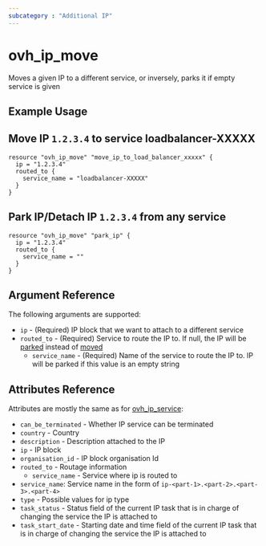 ```yaml
---
subcategory : "Additional IP"
---
```


# ovh_ip_move

Moves a given IP to a different service, or inversely, parks it if empty service is given

## Example Usage

## Move IP `1.2.3.4` to service loadbalancer-XXXXX

```hcl
resource "ovh_ip_move" "move_ip_to_load_balancer_xxxxx" {
  ip = "1.2.3.4"
  routed_to {
    service_name = "loadbalancer-XXXXX"
  }
}
```

## Park IP/Detach IP `1.2.3.4` from any service

```hcl
resource "ovh_ip_move" "park_ip" {
  ip = "1.2.3.4"
  routed_to {
    service_name = ""
  }
}
```

## Argument Reference

The following arguments are supported:

* `ip` - (Required) IP block that we want to attach to a different service
* `routed_to` - (Required) Service to route the IP to. If null, the IP will be [parked](https://api.ovh.com/console/#/ip/%7Bip%7D/park~POST)
  instead of [moved](https://api.ovh.com/console/#/ip/%7Bip%7D/move~POST)
  * `service_name` - (Required) Name of the service to route the IP to. IP will be parked if this value is an empty string

## Attributes Reference

Attributes are mostly the same as for [ovh_ip_service](https://registry.terraform.io/providers/ovh/ovh/latest/docs/resources/ip_service#attributes-reference):

* `can_be_terminated` - Whether IP service can be terminated
* `country` - Country
* `description` - Description attached to the IP
* `ip` - IP block
* `organisation_id` - IP block organisation Id
* `routed_to` - Routage information
  * `service_name` - Service where ip is routed to
* `service_name`: Service name in the form of `ip-<part-1>.<part-2>.<part-3>.<part-4>`
* `type` - Possible values for ip type
* `task_status` - Status field of the current IP task that is in charge of changing the service the IP is attached to
* `task_start_date` - Starting date and time field of the current IP task that is in charge of changing the service the IP is attached to

